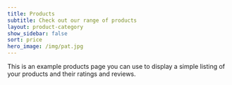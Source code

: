 ```yaml
---
title: Products
subtitle: Check out our range of products
layout: product-category
show_sidebar: false
sort: price
hero_image: /img/pat.jpg
---
```


This is an example products page you can use to display a simple listing of your products and their ratings and reviews.
